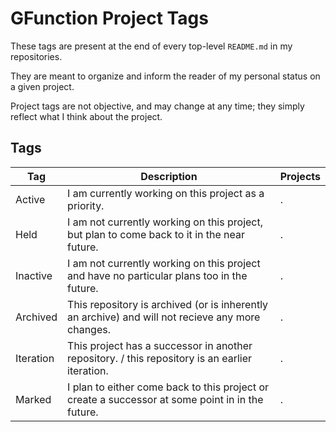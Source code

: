 # GFunction Project Tags

These tags are present at the end of every top-level `README.md` in my repositories.

They are meant to organize and inform the reader of my personal status on a given project.

Project tags are not objective, and may change at any time; they simply reflect what I think about the project.

## Tags
| Tag | Description | Projects |
| --- | ----------- | -------- |
| Active | I am currently working on this project as a priority. | . |
| Held | I am not currently working on this project, but plan to come back to it in the near future. | . | 
| Inactive | I am not currently working on this project and have no particular plans too in the future. | . |
| Archived | This repository is archived (or is inherently an archive) and will not recieve any more changes. | . |
| Iteration | This project has a successor in another repository. / this repository is an earlier iteration. | . |
| Marked | I plan to either come back to this project or create a successor at some point in in the future. | . |

